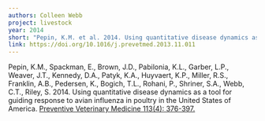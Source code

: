 ```yaml
---
authors: Colleen Webb
project: livestock
year: 2014
short: "Pepin, K.M. et al. 2014. Using quantitative disease dynamics as a tool for guiding response to avian influenza in poultry in the United States of America. Preventive Veterinary Medicine 113(4): 376-397." 
link: https://doi.org/10.1016/j.prevetmed.2013.11.011
---
```


Pepin, K.M., Spackman, E., Brown, J.D., Pabilonia, K.L., Garber, L.P., Weaver, J.T., Kennedy, D.A., Patyk, K.A., Huyvaert, K.P., Miller, R.S., Franklin, A.B., Pedersen, K., Bogich, T.L., Rohani, P., Shriner, S.A., Webb, C.T., Riley, S. 2014. Using quantitative disease dynamics as a tool for guiding response to avian influenza in poultry in the United States of America. [Preventive Veterinary Medicine 113(4): 376-397.](https://doi.org/10.1016/j.prevetmed.2013.11.011)
